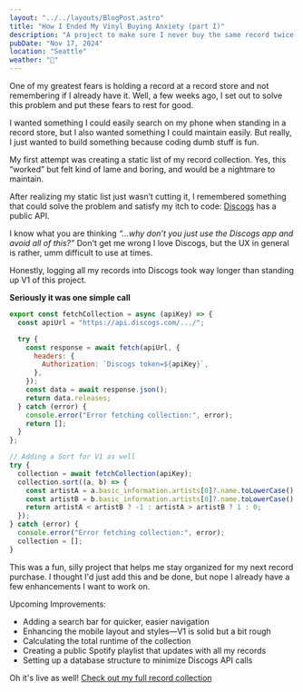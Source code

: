 ```yaml
---
layout: "../../layouts/BlogPost.astro"
title: "How I Ended My Vinyl Buying Anxiety (part I)"
description: "A project to make sure I never buy the same record twice."
pubDate: "Nov 17, 2024"
location: "Seattle"
weather: "🌙"
---
```


One of my greatest fears is holding a record at a record store and not remembering if I already have it. Well, a few weeks ago, I set out to solve this problem and put these fears to rest for good.

I wanted something I could easily search on my phone when standing in a record store, but I also wanted something I could maintain easily. But really, I just wanted to build something because coding dumb stuff is fun.

My first attempt was creating a static list of my record collection. Yes, this “worked” but felt kind of lame and boring, and would be a nightmare to maintain.

After realizing my static list just wasn’t cutting it, I remembered something that could solve the problem and satisfy my itch to code: [Discogs](https://www.discogs.com/) has a public API.

I know what you are thinking _“…why don’t you just use the Discogs app and avoid all of this?”_ Don't get me wrong I love Discogs, but the UX in general is rather, umm difficult to use at times.

Honestly, logging all my records into Discogs took way longer than standing up V1 of this project.

**Seriously it was one simple call**

```javascript
export const fetchCollection = async (apiKey) => {
  const apiUrl = "https://api.discogs.com/.../";

  try {
    const response = await fetch(apiUrl, {
      headers: {
        Authorization: `Discogs token=${apiKey}`,
      },
    });
    const data = await response.json();
    return data.releases;
  } catch (error) {
    console.error("Error fetching collection:", error);
    return [];
  }
};

// Adding a Sort for V1 as well
try {
  collection = await fetchCollection(apiKey);
  collection.sort((a, b) => {
    const artistA = a.basic_information.artists[0]?.name.toLowerCase() || "";
    const artistB = b.basic_information.artists[0]?.name.toLowerCase() || "";
    return artistA < artistB ? -1 : artistA > artistB ? 1 : 0;
  });
} catch (error) {
  console.error("Error fetching collection:", error);
  collection = [];
}
```

This was a fun, silly project that helps me stay organized for my next record purchase. I thought I'd just add this and be done, but nope I already have a few enhancements I want to work on.

Upcoming Improvements:

- Adding a search bar for quicker, easier navigation
- Enhancing the mobile layout and styles—V1 is solid but a bit rough
- Calculating the total runtime of the collection
- Creating a public Spotify playlist that updates with all my records
- Setting up a database structure to minimize Discogs API calls

Oh it's live as well! [Check out my full record collection](https://www.manhart.io/records)
